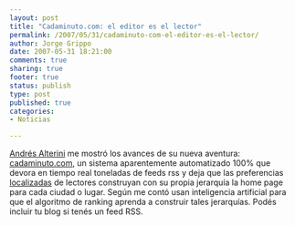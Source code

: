 ```yaml
--- 
layout: post
title: "Cadaminuto.com: el editor es el lector"
permalink: /2007/05/31/cadaminuto-com-el-editor-es-el-lector/
author: Jorge Grippo
date: 2007-05-31 18:21:00
comments: true
sharing: true
footer: true
status: publish
type: post
published: true
categories: 
- Noticias

---
```

<!-- 39 -->
<a href="http://www.mybloglog.com/buzz/members/andresalterini/">Andrés Alterini</a> me mostró los avances de su nueva aventura: <a href="http://www.cadaminuto.com/cadaminuto/">cadaminuto.com</a>, un sistema aparentemente automatizado 100% que devora en tiempo real toneladas de feeds rss y deja que las preferencias <a href="http://www.cadaminuto.com/cadaminuto/">localizadas</a> de lectores construyan con su propia jerarquía la home page para cada ciudad o lugar. Según me contó usan inteligencia artificial para que el algoritmo de ranking aprenda a construir tales jerarquías. Podés incluir tu blog si tenés un feed RSS.

